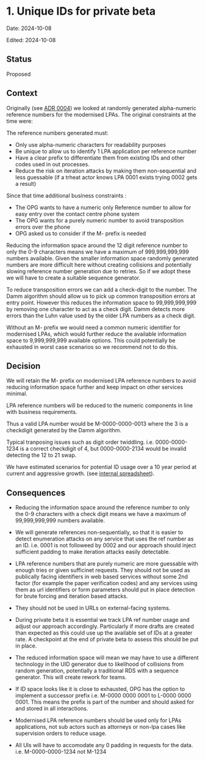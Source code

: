 # 1. Unique IDs for private beta

Date: 2024-10-08

Edited: 2024-10-08

## Status

Proposed

## Context

Originally (see [ADR 0004](0004-generating-unique-ids.md)) we looked at randomly generated alpha-numeric reference numbers for the modernised LPAs. The original constraints at the time were:

The reference numbers generated must:

- Only use alpha-numeric characters for readability purposes
- Be unique to allow us to identify 1 LPA application per reference number
- Have a clear prefix to differentiate them from existing IDs and other codes used in out processes.
- Reduce the risk on iteration attacks by making them non-sequential and less guessable (if a trheat actor knows LPA 0001 exists trying 0002 gets a result)

Since that time additional business constraints :

- The OPG wants to have a numeric only Reference number to allow for easy entry over the contact centre phone system
- The OPG wants for a purely numeric number to avoid transposition errors over the phone
- OPG asked us to consider if the M- prefix is needed

Reducing the information space around the 12 digit reference number to only the 0-9 characters means we have a maximum of 999,999,999,999 numbers available. Given the smaller information space randomly generated numbers are more difficult here without creating collisions and potentially slowing reference number generation due to retries. So if we adopt these we will have to create a suitable sequence generator.

To reduce transposition errors we can add a check-digit to the number. The Damm algorithm should allow us to pick up common transposition errors at entry point. However this reduces the information space to 99,999,999,999 by removing one character to act as a check digit. Damm detects more errors than the Luhn value used by the older LPA numbers as a check digit.

Without an M- prefix we would need a common numeric identifier for modernised LPAs, which would further reduce the available information space to 9,999,999,999 available options. This could potentially be exhausted in worst case scenarios so we recommend not to do this.

## Decision

We will retain the M- prefix on modernised LPA reference numbers to avoid reducing information space further and keep impact on other services minimal.

LPA reference numbers will be reduced to the numeric components in line with business requirements.

Thus a valid LPA number would be M-0000-0000-0013 where the 3 is a checkdigit generated by the Damm algorithm.

Typical tranposing issues such as digit order twiddling. i.e. 0000-0000-1234 is a correct checkdigit of 4, but 0000-0000-2134 would be invalid detecting the 12 to 21 swap.

We have estimated scenarios for potential ID usage over a 10 year period at current and aggressive growth. (see [internal spreadsheet](https://docs.google.com/spreadsheets/d/1kH1BOk8iOTUg3aEphD5J18LV4zhr4mQn/edit?usp=sharing&ouid=104236485660673640558&rtpof=true&sd=true)).

## Consequences

- Reducing the information space around the reference number to only the 0-9 characters with a check digit means we have a maximum of 99,999,999,999 numbers available.

- We will generate references non-sequentially, so that it is easier to detect enumeration attacks on any service that uses the ref number as an ID. i.e. 0001 is not followeed by 0002 and our approach should inject sufficient padding to make iteration attacks easily detectable.

- LPA reference numbers that are purely numeric are more guessable with enough tries or given sufficinet requests. They should not be used as publically facing identifiers in web based services without some 2nd factor (for example the paper verification codes) and any services using them as url identifiers or form parameters should put in place detection for brute forcing and iteration based attacks.

- They should not be used in URLs on external-facing systems.

- During private beta it is essential we track LPA ref number usage and adjust our approach accordingly. Particularly if more drafts are created than expected as this could use up the available set of IDs at a greater rate. A checkpoint at the end of private beta to assess this should be put in place.

- The reduced information space will mean we may have to use a different technology in the UID generator due to likelihood of collisions from random generation, potentially a traditional RDS with a sequence generator. This will create rework for teams.

- If ID space looks like it is close to exhausted, OPG has the option to implement a successor prefix i.e. M-0000 0000 0001 to L-0000 0000 0001. This means the prefix is part of the number and should asked for and stored in all interactions.

- Modernised LPA reference numbers should be used only for LPAs applications, not sub actors such as attorneys or non-lpa cases like supervision orders to reduce usage.

- All UIs will have to accomodate any 0 padding in requests for the data. i.e. M-0000-0000-1234 not M-1234
